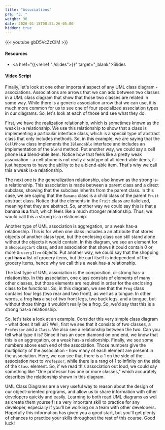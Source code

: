 ```yaml
---
title: "Associations"
pre: "3. "
weight: 30
date: 2020-01-15T00:53:26-05:00
hidden: true
---
```


{{< youtube gbD5VcZzCIM >}}

#### Resources

* <a href="{{<relref "./slides">}}" target="_blank">Slides</a>

#### Video Script

Finally, let's look at one other important aspect of any UML class diagram - associations. Associations are arrows that we can add between two classes in a UML class diagram that show that those two classes are related in some way. While there is a generic association arrow that we can use, it is much more common for us to see one of four specialized association types in our diagrams. So, let's look at each of those and see what they do.

First, we have the realization relationship, which is sometimes known as the weak is-a relationship. We use this relationship to show that a class is implementing a particular interface class, which is a special type of abstract class that only includes methods. So, in this example, we are saying that the `CellPhone` class implements the `IBlendable` interface and includes an implementation of the `blend` method. Put another way, we could say a cell phone **is a** blend-able item. Notice how that feels like a pretty weak association - a cell phone is not really a subtype of all blend-able items, it just happens to have the ability to be a blend-able item. That's why we call this a weak is-a relationship.

The next one is the generalization relationship, also known as the strong is-a relationship. This association is made between a parent class and a direct subclass, showing that the subclass inherits from the parent class. In this case, we are saying that the `Banana` class is a child class of the parent `Fruit` abstract class. Notice that the elements in the `Fruit` class are italicized, meaning that they are abstract. So, another way we could say this is that a banana **is a** fruit, which feels like a much stronger relationship. Thus, we would call this a strong is-a relationship.

Another type of UML association is aggregation, or a weak has-a relationship. This is for when one class includes a an attribute that stores objects of another class type, but the enclosing class can still stand alone without the objects it would contain. In this diagram, we see an element for a `ShoppingCart` class, and an association that shows it could contain 0 or more `GroceryItem` objects. Put another way, we could say that the shopping cart **has a** list of grocery items, but the cart itself is independent of the grocery items, hence why we call this a weak has-a relationship.

The last type of UML association is the composition, or strong has-a relationship. In this association, one class consists of elements of many other classes, but those elements are required in order for the enclosing class to be functional. So, in this diagram, we see that the `Frog` class contains four legs (two rear and two front), as well as a tongue. In other words, a frog **has** a set of two front legs, two back legs, and a tongue, but without those things it wouldn't really be a frog. So, we'd say that this is a strong has-a relationship. 

So, let's take a look at an example. Consider this very simple class diagram - what does it tell us? Well, first we see that it consists of two classes, a `Professor` and a `Class`. We also see a relationship between the two. Can you tell what type it is? Since it has an open diamond on one end, we know that this is an aggregation, or a weak has-a relationship. Finally, we see some numbers above each end of the association. Those numbers give the multiplicity of the association - how many of each element are present in the association. Here, we can see that there is a 1 on the side of the association next to `Professor`, while there is a rang of 1 to infinity on the side of the `Class` element. So, if we read this association out loud, we could say something like "One professor has one or more classes," which accurately describes the relationship shown in this diagram.

UML Class Diagrams are a very useful way to reason about the design of our object-oriented programs, and allow us to share information with other developers quickly and easily. Learning to both read UML diagrams as well as create them yourself is a very important skill to practice for any developer, especially if you'll be working on a team with other developers. Hopefully this information has given you a good start, but you'll get plenty of chances to practice your skills throughout the rest of this course. Good luck!